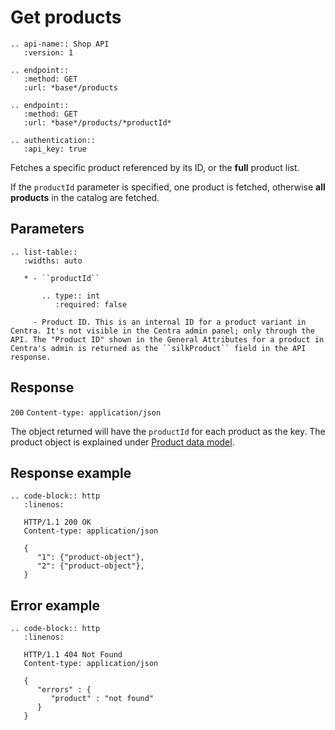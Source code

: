 # Get products

```eval_rst
.. api-name:: Shop API
   :version: 1

.. endpoint::
   :method: GET
   :url: *base*/products

.. endpoint::
   :method: GET
   :url: *base*/products/*productId*

.. authentication::
   :api_key: true
```

Fetches a specific product referenced by its ID, or the **full** product list.

If the `productId` parameter is specified, one product is fetched, otherwise **all products** in the catalog are fetched.

## Parameters

```eval_rst
.. list-table::
   :widths: auto

   * - ``productId``

       .. type:: int
          :required: false

     - Product ID. This is an internal ID for a product variant in Centra. It's not visible in the Centra admin panel; only through the API. The "Product ID" shown in the General Attributes for a product in Centra's admin is returned as the ``silkProduct`` field in the API response.

```

## Response
`200` `Content-type: application/json`

The object returned will have the `productId` for each product as the key. The product object is explained under [Product data model](shop-api-product-data-model).

## Response example

```eval_rst
.. code-block:: http
   :linenos:

   HTTP/1.1 200 OK
   Content-type: application/json

   {
      "1": {"product-object"},
      "2": {"product-object"},
   }
```

## Error example

```eval_rst
.. code-block:: http
   :linenos:

   HTTP/1.1 404 Not Found
   Content-type: application/json

   {
      "errors" : {
         "product" : "not found"
      }
   }
```
